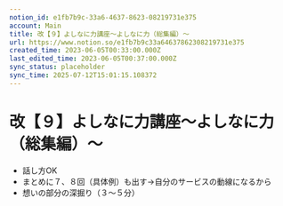 ```yaml
---
notion_id: e1fb7b9c-33a6-4637-8623-08219731e375
account: Main
title: 改【９】よしなに力講座〜よしなに力（総集編）〜
url: https://www.notion.so/e1fb7b9c33a64637862308219731e375
created_time: 2023-06-05T00:33:00.000Z
last_edited_time: 2023-06-05T00:37:00.000Z
sync_status: placeholder
sync_time: 2025-07-12T15:01:15.108372
---
```

# 改【９】よしなに力講座〜よしなに力（総集編）〜

- 話し方OK
- まとめに７、８回（具体例）も出す→自分のサービスの動線になるから
- 想いの部分の深掘り（３〜５分）